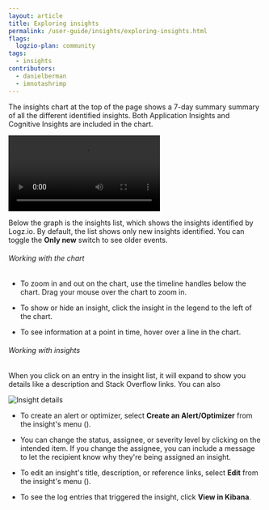 ```yaml
---
layout: article
title: Exploring insights
permalink: /user-guide/insights/exploring-insights.html
flags:
  logzio-plan: community
tags:
  - insights
contributors:
  - danielberman
  - imnotashrimp
---
```


The insights chart at the top of the page shows a 7-day summary summary of all the different identified insights. Both Application Insights and Cognitive Insights are included in the chart.

<video autoplay loop>
  <source src="{{site.baseurl}}/videos/insights/insights--chart-interaction.mp4" type="video/mp4" />
</video>

Below the graph is the insights list, which shows the insights identified by Logz.io. By default, the list shows only new insights identified. You can toggle the **Only new** switch to see older events.

###### Working with the chart

* To zoom in and out on the chart, use the timeline handles below the chart. Drag your mouse over the chart to zoom in.

* To show or hide an insight, click the insight in the legend to the left of the chart.

* To see information at a point in time, hover over a line in the chart.

###### Working with insights

When you click on an entry in the insight list, it will expand to show you details like a description and Stack Overflow links. You can also 

![Insight details]({{site.baseurl}}/images/insights/insights--insight-details.png)

* To create an alert or optimizer, select **Create an Alert/Optimizer** from the insight's menu (<i class="li li-ellipsis-v"></i>). 

* You can change the status, assignee, or severity level by clicking on the intended item. If you change the assignee, you can include a message to let the recipient know why they're being assigned an insight.

* To edit an insight's title, description, or reference links, select **Edit** from the insight's menu (<i class="li li-ellipsis-v"></i>).

* To see the log entries that triggered the insight, click **View in Kibana**.